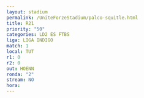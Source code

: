 ```yaml
---
layout: stadium
permalink: /UniteForzeStadium/palco-squitle.html
title: R21
priority: "50"
categories: LD2 ES FTBS
liga: LIGA INDIGO
match: 1
local: TUT
r1: 0
r2: 0
out: HOENN
ronda: "2"
stream: NO
hora:
---
```

